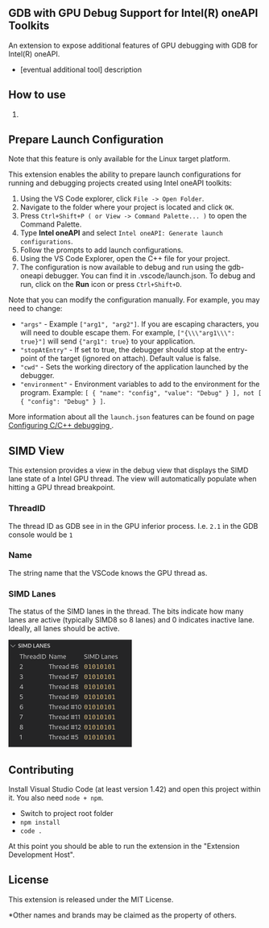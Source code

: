 ## GDB with GPU Debug Support for Intel(R) oneAPI Toolkits

An extension to expose additional features of GPU debugging with GDB for Intel(R) oneAPI.


- [eventual additional tool] description


## How to use
1.

## Prepare Launch Configuration
Note that this feature is only available for the Linux target platform.

This extension enables the ability to prepare launch configurations for running and debugging projects created using Intel oneAPI toolkits:
1. Using the VS Code explorer, click `File -> Open Folder`.
2. Navigate to the folder where your project is located and click `OK`.
3. Press `Ctrl+Shift+P ( or View -> Command Palette... )` to open the Command Palette.
4. Type **Intel oneAPI** and select `Intel oneAPI: Generate launch configurations`.
5. Follow the prompts to add launch configurations.
6. Using the VS Code Explorer, open the C++ file for your project.
8. The configuration is now available to debug and run using the gdb-oneapi debugger. You can find it in .vscode/launch.json. To debug and run, click on the **Run** icon or press `Ctrl+Shift+D`.

Note that you can modify the configuration manually. For example, you may need to change:

* `"args"` - Example `["arg1", "arg2"]`. If you are escaping characters, you will need to double escape them. For example, `["{\\\"arg1\\\": true}"]` will send `{"arg1": true}` to your application.
* `"stopAtEntry"` - If set to true, the debugger should stop at the entry-point of the target (ignored on attach). Default value is false.
* `"cwd"` - Sets the working directory of the application launched by the debugger.
* `"environment"` - Environment variables to add to the environment for the program. Example: `[ { "name": "config", "value": "Debug" } ], not [ { "config": "Debug" } ]`.

More information about all the `launch.json` features can be found on page [Configuring C/C++ debugging
](https://code.visualstudio.com/docs/cpp/launch-json-reference).

## SIMD View
This extension provides a view in the debug view that displays the SIMD lane state of a Intel GPU thread. The view will automatically populate when hitting a GPU thread breakpoint.

### ThreadID
The thread ID as GDB see in in the GPU inferior process. I.e. `2.1` in the GDB console would be `1` 

### Name
The string name that the VSCode knows the GPU thread as.

### SIMD Lanes
The status of the SIMD lanes in the thread. The bits indicate how many lanes are active (typically SIMD8 so 8 lanes) and 0 indicates inactive lane.
Ideally, all lanes should be active.

![View of SIMD view in VSCode debug session](/media/simd.png)

## Contributing
Install Visual Studio Code (at least version 1.42) and open this project within it. You also need `node + npm`.
- Switch to project root folder
- `npm install`
- `code .`

At this point you should be able to run the extension in the "Extension Development Host".

## License
This extension is released under the MIT License.

*Other names and brands may be claimed as the property of others.


